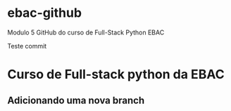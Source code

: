 # ebac-github
Modulo 5 GitHub do curso de Full-Stack Python EBAC

Teste commit 
# Curso de Full-stack python da EBAC


## Adicionando uma nova branch